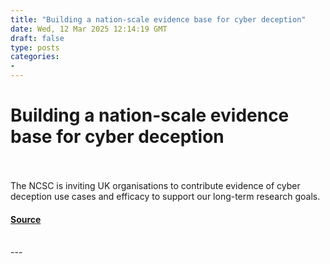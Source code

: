 ```yaml
---
title: "Building a nation-scale evidence base for cyber deception"
date: Wed, 12 Mar 2025 12:14:19 GMT
draft: false
type: posts
categories: 
- 
---
```

# Building a nation-scale evidence base for cyber deception

<br/>

<br/>
The NCSC is inviting UK organisations to contribute evidence of cyber deception use cases and efficacy to support our long-term research goals.

#### [Source](https://www.ncsc.gov.uk/blog-post/building-a-nation-scale-evidence-base-for-cyber-deception)

<br/>
---
